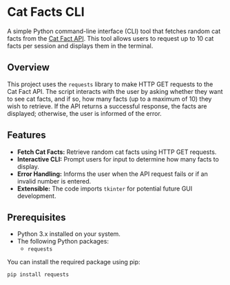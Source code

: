 # Cat Facts CLI

A simple Python command-line interface (CLI) tool that fetches random cat facts from the [Cat Fact API](https://catfact.ninja/fact). This tool allows users to request up to 10 cat facts per session and displays them in the terminal.

## Overview

This project uses the `requests` library to make HTTP GET requests to the Cat Fact API. The script interacts with the user by asking whether they want to see cat facts, and if so, how many facts (up to a maximum of 10) they wish to retrieve. If the API returns a successful response, the facts are displayed; otherwise, the user is informed of the error.

## Features

- **Fetch Cat Facts:** Retrieve random cat facts using HTTP GET requests.
- **Interactive CLI:** Prompt users for input to determine how many facts to display.
- **Error Handling:** Informs the user when the API request fails or if an invalid number is entered.
- **Extensible:** The code imports `tkinter` for potential future GUI development.

## Prerequisites

- Python 3.x installed on your system.
- The following Python packages:
  - `requests`

You can install the required package using pip:

```bash
pip install requests
